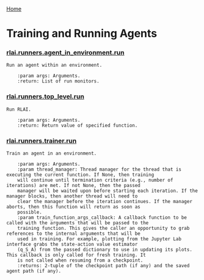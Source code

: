 [Home](index.md)

# Training and Running Agents
### [rlai.runners.agent_in_environment.run](https://github.com/MatthewGerber/rlai/tree/master/src/rlai/runners/agent_in_environment.py#L21)
```
Run an agent within an environment.

    :param args: Arguments.
    :return: List of run monitors.
```
### [rlai.runners.top_level.run](https://github.com/MatthewGerber/rlai/tree/master/src/rlai/runners/top_level.py#L11)
```
Run RLAI.

    :param args: Arguments.
    :return: Return value of specified function.
```
### [rlai.runners.trainer.run](https://github.com/MatthewGerber/rlai/tree/master/src/rlai/runners/trainer.py#L24)
```
Train an agent in an environment.

    :param args: Arguments.
    :param thread_manager: Thread manager for the thread that is executing the current function. If None, then training
    will continue until termination criteria (e.g., number of iterations) are met. If not None, then the passed
    manager will be waited upon before starting each iteration. If the manager blocks, then another thread will need to
    clear the manager before the iteration continues. If the manager aborts, then this function will return as soon as
    possible.
    :param train_function_args_callback: A callback function to be called with the arguments that will be passed to the
    training function. This gives the caller an opportunity to grab references to the internal arguments that will be
    used in training. For example, plotting from the Jupyter Lab interface grabs the state-action value estimator
    (q_S_A) from the passed dictionary to use in updating its plots. This callback is only called for fresh training. It
    is not called when resuming from a checkpoint.
    :returns: 2-tuple of the checkpoint path (if any) and the saved agent path (if any).
```
